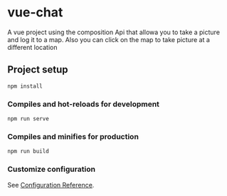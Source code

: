 # vue-chat
A vue project using the composition Api that allowa you to take a picture
and log it to a map. Also you can click on the map to take picture at a different location
## Project setup
```
npm install
```

### Compiles and hot-reloads for development
```
npm run serve
```

### Compiles and minifies for production
```
npm run build
```

### Customize configuration
See [Configuration Reference](https://cli.vuejs.org/config/).
